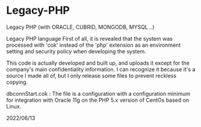 # Legacy-PHP
Legacy PHP (with ORACLE, CUBRID, MONGODB, MYSQL ..)

Legacy PHP language
First of all, it is revealed that the system was processed with 'cok' instead of the 'php' extension as an environment setting and security policy when developing the system.

This code is actually developed and built up, and uploads it except for the company's main confidentiality information. I can recognize it because it's a source I made all of, but I only release some files to prevent reckless copying.


dbconnStart.cok
: The file is a configuration with a configuration minimum for integration with Oracle 11g on the PHP 5.x version of CentOs based on Linux.









2022/06/13
